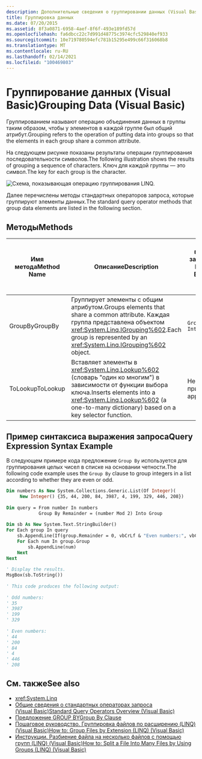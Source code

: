 ```yaml
---
description: Дополнительные сведения о группировании данных (Visual Basic)
title: Группировка данных
ms.date: 07/20/2015
ms.assetid: 8f3a0871-6958-4aef-8f6f-493e189fd57d
ms.openlocfilehash: fa6dbcc22c7d991d48775c3974cfc529840ef933
ms.sourcegitcommit: 10e719780594efc781b15295e499c66f316068b8
ms.translationtype: MT
ms.contentlocale: ru-RU
ms.lasthandoff: 02/14/2021
ms.locfileid: "100469803"
---
```

# <a name="grouping-data-visual-basic"></a><span data-ttu-id="577c5-103">Группирование данных (Visual Basic)</span><span class="sxs-lookup"><span data-stu-id="577c5-103">Grouping Data (Visual Basic)</span></span>

<span data-ttu-id="577c5-104">Группированием называют операцию объединения данных в группы таким образом, чтобы у элементов в каждой группе был общий атрибут.</span><span class="sxs-lookup"><span data-stu-id="577c5-104">Grouping refers to the operation of putting data into groups so that the elements in each group share a common attribute.</span></span>  
  
 <span data-ttu-id="577c5-105">На следующем рисунке показаны результаты операции группирования последовательности символов.</span><span class="sxs-lookup"><span data-stu-id="577c5-105">The following illustration shows the results of grouping a sequence of characters.</span></span> <span data-ttu-id="577c5-106">Ключ для каждой группы — это символ.</span><span class="sxs-lookup"><span data-stu-id="577c5-106">The key for each group is the character.</span></span>  
  
 ![Схема, показывающая операцию группирования LINQ.](./media/grouping-data/linq-group-operation.png)  
  
 <span data-ttu-id="577c5-108">Далее перечислены методы стандартных операторов запроса, которые группируют элементы данных.</span><span class="sxs-lookup"><span data-stu-id="577c5-108">The standard query operator methods that group data elements are listed in the following section.</span></span>  
  
## <a name="methods"></a><span data-ttu-id="577c5-109">Методы</span><span class="sxs-lookup"><span data-stu-id="577c5-109">Methods</span></span>  
  
|<span data-ttu-id="577c5-110">Имя метода</span><span class="sxs-lookup"><span data-stu-id="577c5-110">Method Name</span></span>|<span data-ttu-id="577c5-111">Описание</span><span class="sxs-lookup"><span data-stu-id="577c5-111">Description</span></span>|<span data-ttu-id="577c5-112">Синтаксис выражения запроса Visual Basic</span><span class="sxs-lookup"><span data-stu-id="577c5-112">Visual Basic Query Expression Syntax</span></span>|<span data-ttu-id="577c5-113">Дополнительные сведения</span><span class="sxs-lookup"><span data-stu-id="577c5-113">More Information</span></span>|  
|-----------------|-----------------|------------------------------------------|----------------------|  
|<span data-ttu-id="577c5-114">GroupBy</span><span class="sxs-lookup"><span data-stu-id="577c5-114">GroupBy</span></span>|<span data-ttu-id="577c5-115">Группирует элементы с общим атрибутом.</span><span class="sxs-lookup"><span data-stu-id="577c5-115">Groups elements that share a common attribute.</span></span> <span data-ttu-id="577c5-116">Каждая группа представлена объектом <xref:System.Linq.IGrouping%602>.</span><span class="sxs-lookup"><span data-stu-id="577c5-116">Each group is represented by an <xref:System.Linq.IGrouping%602> object.</span></span>|`Group … By … Into …`|<xref:System.Linq.Enumerable.GroupBy%2A?displayProperty=nameWithType><br /><br /> <xref:System.Linq.Queryable.GroupBy%2A?displayProperty=nameWithType>|  
|<span data-ttu-id="577c5-117">ToLookup</span><span class="sxs-lookup"><span data-stu-id="577c5-117">ToLookup</span></span>|<span data-ttu-id="577c5-118">Вставляет элементы в <xref:System.Linq.Lookup%602> (словарь "один ко многим") в зависимости от функции выбора ключа.</span><span class="sxs-lookup"><span data-stu-id="577c5-118">Inserts elements into a <xref:System.Linq.Lookup%602> (a one-to-many dictionary) based on a key selector function.</span></span>|<span data-ttu-id="577c5-119">Не применяется</span><span class="sxs-lookup"><span data-stu-id="577c5-119">Not applicable.</span></span>|<xref:System.Linq.Enumerable.ToLookup%2A?displayProperty=nameWithType>|  
  
## <a name="query-expression-syntax-example"></a><span data-ttu-id="577c5-120">Пример синтаксиса выражения запроса</span><span class="sxs-lookup"><span data-stu-id="577c5-120">Query Expression Syntax Example</span></span>  

 <span data-ttu-id="577c5-121">В следующем примере кода предложение `Group By` используется для группирования целых чисел в списке на основании четности.</span><span class="sxs-lookup"><span data-stu-id="577c5-121">The following code example uses the `Group By` clause to group integers in a list according to whether they are even or odd.</span></span>  
  
```vb  
Dim numbers As New System.Collections.Generic.List(Of Integer)(  
     New Integer() {35, 44, 200, 84, 3987, 4, 199, 329, 446, 208})  
  
Dim query = From number In numbers
            Group By Remainder = (number Mod 2) Into Group  
  
Dim sb As New System.Text.StringBuilder()  
For Each group In query  
    sb.AppendLine(If(group.Remainder = 0, vbCrLf & "Even numbers:", vbCrLf & "Odd numbers:"))  
    For Each num In group.Group  
        sb.AppendLine(num)  
    Next  
Next  
  
' Display the results.  
MsgBox(sb.ToString())  
  
' This code produces the following output:  
  
' Odd numbers:  
' 35  
' 3987  
' 199  
' 329  
  
' Even numbers:  
' 44  
' 200  
' 84  
' 4  
' 446  
' 208  
```  
  
## <a name="see-also"></a><span data-ttu-id="577c5-122">См. также</span><span class="sxs-lookup"><span data-stu-id="577c5-122">See also</span></span>

- <xref:System.Linq>
- [<span data-ttu-id="577c5-123">Общие сведения о стандартных операторах запроса (Visual Basic)</span><span class="sxs-lookup"><span data-stu-id="577c5-123">Standard Query Operators Overview (Visual Basic)</span></span>](standard-query-operators-overview.md)
- [<span data-ttu-id="577c5-124">Предложение GROUP BY</span><span class="sxs-lookup"><span data-stu-id="577c5-124">Group By Clause</span></span>](../../../language-reference/queries/group-by-clause.md)
- [<span data-ttu-id="577c5-125">Пошаговое руководство. Группировка файлов по расширению (LINQ) (Visual Basic)</span><span class="sxs-lookup"><span data-stu-id="577c5-125">How to: Group Files by Extension (LINQ) (Visual Basic)</span></span>](how-to-group-files-by-extension-linq.md)
- [<span data-ttu-id="577c5-126">Инструкции. Разбиение файла на несколько файлов с помощью групп (LINQ) (Visual Basic)</span><span class="sxs-lookup"><span data-stu-id="577c5-126">How to: Split a File Into Many Files by Using Groups (LINQ) (Visual Basic)</span></span>](how-to-split-a-file-into-many-files-by-using-groups-linq.md)
